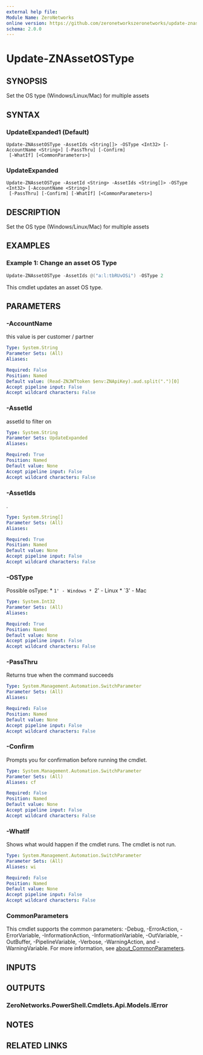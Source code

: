 ```yaml
---
external help file:
Module Name: ZeroNetworks
online version: https://github.com/zeronetworkszeronetworks/update-znassetostype
schema: 2.0.0
---
```


# Update-ZNAssetOSType

## SYNOPSIS
Set the OS type (Windows/Linux/Mac) for multiple assets

## SYNTAX

### UpdateExpanded1 (Default)
```
Update-ZNAssetOSType -AssetIds <String[]> -OSType <Int32> [-AccountName <String>] [-PassThru] [-Confirm]
 [-WhatIf] [<CommonParameters>]
```

### UpdateExpanded
```
Update-ZNAssetOSType -AssetId <String> -AssetIds <String[]> -OSType <Int32> [-AccountName <String>]
 [-PassThru] [-Confirm] [-WhatIf] [<CommonParameters>]
```

## DESCRIPTION
Set the OS type (Windows/Linux/Mac) for multiple assets

## EXAMPLES

### Example 1: Change an asset OS Type
```powershell
Update-ZNAssetOSType -AssetIds @("a:l:tbRUvOSi") -OSType 2
```

This cmdlet updates an asset OS type.

## PARAMETERS

### -AccountName
this value is per customer / partner

```yaml
Type: System.String
Parameter Sets: (All)
Aliases:

Required: False
Position: Named
Default value: (Read-ZNJWTtoken $env:ZNApiKey).aud.split(".")[0]
Accept pipeline input: False
Accept wildcard characters: False
```

### -AssetId
assetId to filter on

```yaml
Type: System.String
Parameter Sets: UpdateExpanded
Aliases:

Required: True
Position: Named
Default value: None
Accept pipeline input: False
Accept wildcard characters: False
```

### -AssetIds
.

```yaml
Type: System.String[]
Parameter Sets: (All)
Aliases:

Required: True
Position: Named
Default value: None
Accept pipeline input: False
Accept wildcard characters: False
```

### -OSType
Possible osType: * `1' - Windows * `2' - Linux * `3' - Mac

```yaml
Type: System.Int32
Parameter Sets: (All)
Aliases:

Required: True
Position: Named
Default value: None
Accept pipeline input: False
Accept wildcard characters: False
```

### -PassThru
Returns true when the command succeeds

```yaml
Type: System.Management.Automation.SwitchParameter
Parameter Sets: (All)
Aliases:

Required: False
Position: Named
Default value: None
Accept pipeline input: False
Accept wildcard characters: False
```

### -Confirm
Prompts you for confirmation before running the cmdlet.

```yaml
Type: System.Management.Automation.SwitchParameter
Parameter Sets: (All)
Aliases: cf

Required: False
Position: Named
Default value: None
Accept pipeline input: False
Accept wildcard characters: False
```

### -WhatIf
Shows what would happen if the cmdlet runs.
The cmdlet is not run.

```yaml
Type: System.Management.Automation.SwitchParameter
Parameter Sets: (All)
Aliases: wi

Required: False
Position: Named
Default value: None
Accept pipeline input: False
Accept wildcard characters: False
```

### CommonParameters
This cmdlet supports the common parameters: -Debug, -ErrorAction, -ErrorVariable, -InformationAction, -InformationVariable, -OutVariable, -OutBuffer, -PipelineVariable, -Verbose, -WarningAction, and -WarningVariable. For more information, see [about_CommonParameters](http://go.microsoft.com/fwlink/?LinkID=113216).

## INPUTS

## OUTPUTS

### ZeroNetworks.PowerShell.Cmdlets.Api.Models.IError

## NOTES

## RELATED LINKS

